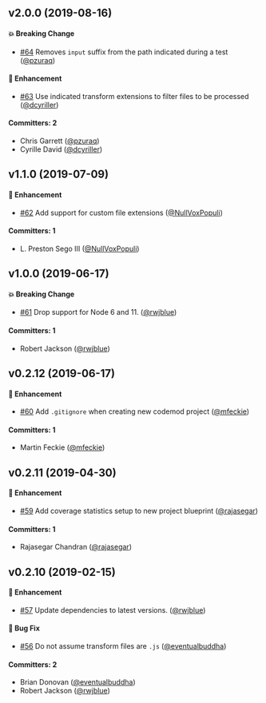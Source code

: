 ## v2.0.0 (2019-08-16)

#### :boom: Breaking Change
* [#64](https://github.com/rwjblue/codemod-cli/pull/64) Removes `input` suffix from the path indicated during a test ([@pzuraq](https://github.com/pzuraq))

#### :rocket: Enhancement
* [#63](https://github.com/rwjblue/codemod-cli/pull/63) Use indicated transform extensions to filter files to be processed ([@dcyriller](https://github.com/dcyriller))

#### Committers: 2
- Chris Garrett ([@pzuraq](https://github.com/pzuraq))
- Cyrille David ([@dcyriller](https://github.com/dcyriller))

## v1.1.0 (2019-07-09)

#### :rocket: Enhancement
* [#62](https://github.com/rwjblue/codemod-cli/pull/62) Add support for custom file extensions ([@NullVoxPopuli](https://github.com/NullVoxPopuli))

#### Committers: 1
- L. Preston Sego III ([@NullVoxPopuli](https://github.com/NullVoxPopuli))

## v1.0.0 (2019-06-17)

#### :boom: Breaking Change
* [#61](https://github.com/rwjblue/codemod-cli/pull/61) Drop support for Node 6 and 11. ([@rwjblue](https://github.com/rwjblue))

#### Committers: 1
- Robert Jackson ([@rwjblue](https://github.com/rwjblue))

## v0.2.12 (2019-06-17)

#### :rocket: Enhancement
* [#60](https://github.com/rwjblue/codemod-cli/pull/60) Add `.gitignore` when creating new codemod project ([@mfeckie](https://github.com/mfeckie))

#### Committers: 1
- Martin Feckie ([@mfeckie](https://github.com/mfeckie))

## v0.2.11 (2019-04-30)

#### :rocket: Enhancement
* [#59](https://github.com/rwjblue/codemod-cli/pull/59) Add coverage statistics setup to new project blueprint ([@rajasegar](https://github.com/rajasegar))

#### Committers: 1
- Rajasegar Chandran ([@rajasegar](https://github.com/rajasegar))

## v0.2.10 (2019-02-15)

#### :rocket: Enhancement
* [#57](https://github.com/rwjblue/codemod-cli/pull/57) Update dependencies to latest versions. ([@rwjblue](https://github.com/rwjblue))

#### :bug: Bug Fix
* [#56](https://github.com/rwjblue/codemod-cli/pull/56) Do not assume transform files are `.js` ([@eventualbuddha](https://github.com/eventualbuddha))

#### Committers: 2
- Brian Donovan ([@eventualbuddha](https://github.com/eventualbuddha))
- Robert Jackson ([@rwjblue](https://github.com/rwjblue))

